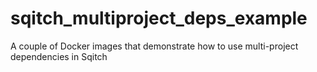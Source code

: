 # sqitch_multiproject_deps_example
A couple of Docker images that demonstrate how to use multi-project dependencies in Sqitch
